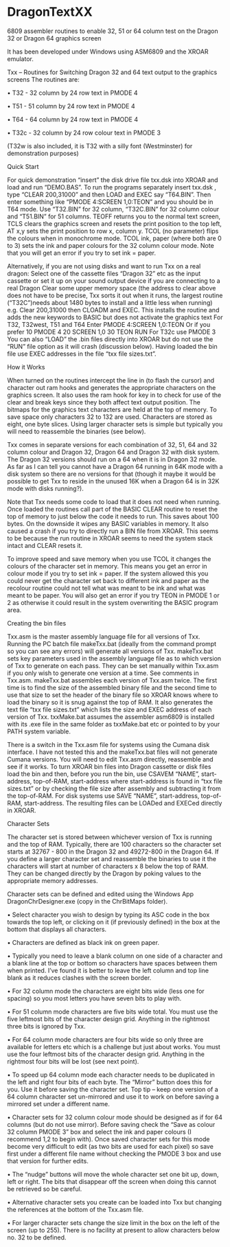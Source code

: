 # DragonTextXX
6809 assembler routines to enable 32, 51 or 64 column test on the Dragon 32 or Dragon 64 graphics screen

It has been developed under Windows using ASM6809 and the XROAR emulator.

Txx – Routines for Switching Dragon 32 and 64 text output to the graphics screens
The routines are:

• T32 - 32 column by 24 row text in PMODE 4

• T51 - 51 column by 24 row text in PMODE 4

• T64 - 64 column by 24 row text in PMODE 4

• T32c - 32 column by 24 row colour text in PMODE 3

(T32w is also included, it is T32 with a silly font (Westminster) for demonstration purposes)

Quick Start

For quick demonstration “insert” the disk drive file txx.dsk into XROAR and load and run “DEMO.BAS”.
To run the programs separately insert txx.dsk , type “CLEAR 200,31000” and then LOAD and EXEC say “T64.BIN”. Then enter something like “PMODE 4:SCREEN 1,0:TEON” and you should be in T64 mode. Use “T32.BIN” for 32 column, “T32C.BIN” for 32 column colour and “T51.BIN” for 51 columns.
TEOFF returns you to the normal text screen, TCLS clears the graphics screen and resets the print position to the top left, AT x,y sets the print position to row x, column y. TCOL (no parameter) flips the colours when in monochrome mode. TCOL ink, paper (where both are 0 to 3) sets the ink and paper colours for the 32 column colour mode. Note that you will get an error if you try to set ink = paper.

Alternatively, if you are not using disks and want to run Txx on a real dragon:
Select one of the cassette files “Dragon 32” etc as the input cassette or set it up on your sound output device if you are connecting to a real Dragon
Clear some upper memory space (the address to clear above does not have to be precise, Txx sorts it out when it runs, the largest routine (“T32C”)needs about 1480 bytes to install and a little less when running)
e.g. Clear 200,31000
then CLOADM and EXEC.
This installs the routine and adds the new keywords to BASIC but does not activate the graphics text
For T32, T32west, T51 and T64
Enter PMODE 4:SCREEN 1,0:TEON
Or if you prefer
10 PMODE 4 20 SCREEN 1,0 30 TEON
RUN
For T32c use PMODE 3
You can also “LOAD” the .bin files directly into XROAR but do not use the “RUN” file option as it will crash (discussion below). Having loaded the bin file use EXEC addresses in the file “txx file sizes.txt”.

How it Works

When turned on the routines intercept the line in (to flash the cursor) and character out ram hooks and generates the appropriate characters on the graphics screen. It also uses the ram hook for key in to check for use of the clear and break keys since they both affect text output position.
The bitmaps for the graphics text characters are held at the top of memory. To save space only characters 32 to 132 are used. Characters are stored as eight, one byte slices. Using larger character sets is simple but typically you will need to reassemble the binaries (see below).

Txx comes in separate versions for each combination of 32, 51, 64 and 32 column colour and Dragon 32, Dragon 64 and Dragon 32 with disk system. The Dragon 32 versions should run on a 64 when it is in Dragon 32 mode. As far as I can tell you cannot have a Dragon 64 running in 64K mode with a disk system so there are no versions for that (though it maybe it would be possible to get Txx to reside in the unused 16K when a Dragon 64 is in 32K mode with disks running?).

Note that Txx needs some code to load that it does not need when running. Once loaded the routines call part of the BASIC CLEAR routine to reset the top of memory to just below the code it needs to run. This saves about 100 bytes. On the downside it wipes any BASIC variables in memory. It also caused a crash if you try to directly run a BIN file from XROAR. This seems to be because the run routine in XROAR seems to need the system stack intact and CLEAR resets it.

To improve speed and save memory when you use TCOL it changes the colours of the character set in memory. This means you get an error in colour mode if you try to set ink = paper. If the system allowed this you could never get the character set back to different ink and paper as the recolour routine could not tell what was meant to be ink and what was meant to be paper. You will also get an error if you try TEON in PMODE 1 or 2 as otherwise it could result in the system overwriting the BASIC program area.

Creating the bin files

Txx.asm is the master assembly language file for all versions of Txx. Running the PC batch file makeTxx.bat (ideally from the command prompt so you can see any errors) will generate all versions of Txx.
makeTxx.bat sets key parameters used in the assembly language file as to which version of Txx to generate on each pass. They can be set manually within Txx.asm if you only wish to generate one version at a time. See comments in Txx.asm.
makeTxx.bat assembles each version of Txx.asm twice. The first time is to find the size of the assembled binary file and the second time to use that size to set the header of the binary file so XROAR knows where to load the binary so it is snug against the top of RAM. It also generates the text file “txx file sizes.txt” which lists the size and EXEC address of each version of Txx.
txxMake.bat assumes the assembler asm6809 is installed with its .exe file in the same folder as txxMake.bat etc or pointed to by your PATH system variable.

There is a switch in the Txx.asm file for systems using the Cumana disk interface. I have not tested this and the makeTxx.bat files will not generate Cumana versions. You will need to edit Txx.asm directly, reassemble and see if it works.
To turn XROAR bin files into Dragon cassette or disk files load the bin and then, before you run the bin, use CSAVEM “NAME”, start-address, top-of-RAM, start-address where start-address is found in “txx file sizes.txt” or by checking the file size after assembly and subtracting it from the top-of-RAM. For disk systems use SAVE “NAME”, start-address, top-of-RAM, start-address. The resulting files can be LOADed and EXECed directly in XROAR.

Character Sets

The character set is stored between whichever version of Txx is running and the top of RAM. Typically, there are 100 characters so the character set starts at 32767 - 800 in the Dragon 32 and 49272-800 in the Dragon 64. If you define a larger character set and reassemble the binaries to use it the characters will start at number of characters x 8 below the top of RAM. They can be changed directly by the Dragon by poking values to the appropriate memory addresses.

Character sets can be defined and edited using the Windows App DragonChrDesigner.exe (copy in the ChrBitMaps folder).

• Select character you wish to design by typing its ASC code in the box towards the top left, or clicking on it (if previously defined) in the box at the bottom that displays all characters.

• Characters are defined as black ink on green paper.

• Typically you need to leave a blank column on one side of a character and a blank line at the top or bottom so characters have spaces between them when printed. I’ve found it is better to leave the left column and top line blank as it reduces clashes with the screen border.

• For 32 column mode the characters are eight bits wide (less one for spacing) so you most letters you have seven bits to play with.

• For 51 column mode characters are five bits wide total. You must use the five leftmost bits of the character design grid. Anything in the rightmost three bits is ignored by Txx.

• For 64 column mode characters are four bits wide so only three are available for letters etc which is a challenge but just about works. You must use the four leftmost bits of the character design grid. Anything in the rightmost four bits will be lost (see next point).

• To speed up 64 column mode each character needs to be duplicated in the left and right four bits of each byte. The “Mirror” button does this for you. Use it before saving the character set. Top tip – keep one version of a 64 column character set un-mirrored and use it to work on before saving a mirrored set under a different name.

• Character sets for 32 column colour mode should be designed as if for 64 columns (but do not use mirror). Before saving check the “Save as colour 32 column PMODE 3” box and select the ink and paper colours (I recommend 1,2 to begin with). Once saved character sets for this mode become very difficult to edit (as two bits are used for each pixel) so save first under a different file name without checking the PMODE 3 box and use that version for further edits.

• The “nudge” buttons will move the whole character set one bit up, down, left or right. The bits that disappear off the screen when doing this cannot be retrieved so be careful.

• Alternative character sets you create can be loaded into Txx but changing the references at the bottom of the Txx.asm file.

• For larger character sets change the size limit in the box on the left of the screen (up to 255). There is no facility at present to allow characters below no. 32 to be defined.
